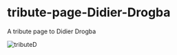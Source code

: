 # tribute-page-Didier-Drogba
A tribute page to Didier Drogba

![tributeD](https://user-images.githubusercontent.com/64453973/131232653-67bd3ef5-0449-4cfc-ab89-a837cef19df8.png)

